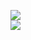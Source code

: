 [![](https://img.shields.io/badge/Made%20With-Github%20Spray-lightgrey.svg?style=for-the-badge&logo=github)](https://github.com/Annihil/github-spray#29987)  
[![](https://i.imgur.com/2DrTn0Z.gif)](https://github.com/Annihil/github-spray)